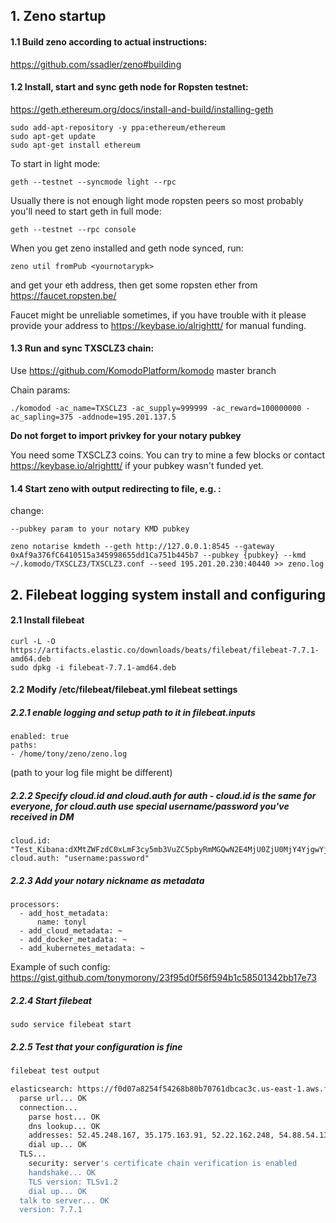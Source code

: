 ## 1. Zeno startup

#### 1.1 Build zeno according to actual instructions:

https://github.com/ssadler/zeno#building

#### 1.2 Install, start and sync geth node for Ropsten testnet:

https://geth.ethereum.org/docs/install-and-build/installing-geth

```
sudo add-apt-repository -y ppa:ethereum/ethereum
sudo apt-get update
sudo apt-get install ethereum
```

To start in light mode: 

`geth --testnet --syncmode light --rpc`

Usually there is not enough light mode ropsten peers so most probably you'll need to start geth in full mode:

`geth --testnet --rpc console`

When you get zeno installed and geth node synced, run:

`zeno util fromPub <yournotarypk>`

and get your eth address, then get some ropsten ether from https://faucet.ropsten.be/

Faucet might be unreliable sometimes, if you have trouble with it please provide your address to https://keybase.io/alrighttt/ for manual funding.

#### 1.3 Run and sync TXSCLZ3 chain:

Use https://github.com/KomodoPlatform/komodo master branch

Chain params:

```
./komodod -ac_name=TXSCLZ3 -ac_supply=999999 -ac_reward=100000000 -ac_sapling=375 -addnode=195.201.137.5 
```

**Do not forget to import privkey for your notary pubkey**

You need some TXSCLZ3 coins. You can try to mine a few blocks or contact https://keybase.io/alrighttt/ if your pubkey wasn't funded yet. 

#### 1.4 Start zeno with output redirecting to file, e.g. :

change:

`--pubkey param to your notary KMD pubkey`

```
zeno notarise kmdeth --geth http://127.0.0.1:8545 --gateway 0xAf9a376fC6410515a345998655dd1Ca751b445b7 --pubkey {pubkey} --kmd ~/.komodo/TXSCLZ3/TXSCLZ3.conf --seed 195.201.20.230:40440 >> zeno.log
```

## 2. Filebeat logging system install and configuring

#### 2.1 Install filebeat

```
curl -L -O https://artifacts.elastic.co/downloads/beats/filebeat/filebeat-7.7.1-amd64.deb
sudo dpkg -i filebeat-7.7.1-amd64.deb
```

#### 2.2  Modify /etc/filebeat/filebeat.yml filebeat settings

##### 2.2.1 enable logging and setup path to it in filebeat.inputs

```
enabled: true
paths:
- /home/tony/zeno/zeno.log
```

(path to your log file might be different)

##### 2.2.2 Specify cloud.id and cloud.auth for auth - cloud.id is the same for everyone, for cloud.auth use special username/password you've received in DM

```
cloud.id: "Test_Kibana:dXMtZWFzdC0xLmF3cy5mb3VuZC5pbyRmMGQwN2E4MjU0ZjU0MjY4YjgwYjcwNzYxZGJjYWMzYyQ2YzA0ZmNjM2QzYjY0N2NlOWI3ZTY1ZjBiYjlmNzdlMg=="
cloud.auth: "username:password"
```

##### 2.2.3 Add your notary nickname as metadata

```
processors:
  - add_host_metadata:
      name: tonyl
  - add_cloud_metadata: ~
  - add_docker_metadata: ~
  - add_kubernetes_metadata: ~
```

Example of such config: https://gist.github.com/tonymorony/23f95d0f56f594b1c58501342bb17e73


##### 2.2.4 Start filebeat

`sudo service filebeat start`


##### 2.2.5 Test that your configuration is fine

```bash
filebeat test output

elasticsearch: https://f0d07a8254f54268b80b70761dbcac3c.us-east-1.aws.found.io:443...
  parse url... OK
  connection...
    parse host... OK
    dns lookup... OK
    addresses: 52.45.248.167, 35.175.163.91, 52.22.162.248, 54.88.54.135, 52.0.247.45, 54.173.105.155, 34.226.182.57, 52.20.202.126
    dial up... OK
  TLS...
    security: server's certificate chain verification is enabled
    handshake... OK
    TLS version: TLSv1.2
    dial up... OK
  talk to server... OK
  version: 7.7.1
```
